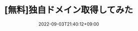 ---
title: "[無料]独自ドメイン取得してみた"
date: 2022-09-03T21:40:12+09:00
description: "Freenomというサイトで無料の独自ドメインを取得してみました"
tags: ["ドメイン取得", "無料", "freenom"]
image: thum.webp
hidden: true
comments: true
---